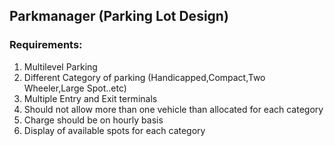 ## **Parkmanager (Parking Lot Design)**

### **Requirements:**
1. Multilevel Parking
2. Different Category of parking (Handicapped,Compact,Two Wheeler,Large Spot..etc)
3. Multiple Entry and Exit terminals
4. Should not allow more than one vehicle than allocated for each category
5. Charge should be on hourly basis
6. Display of available spots for each category